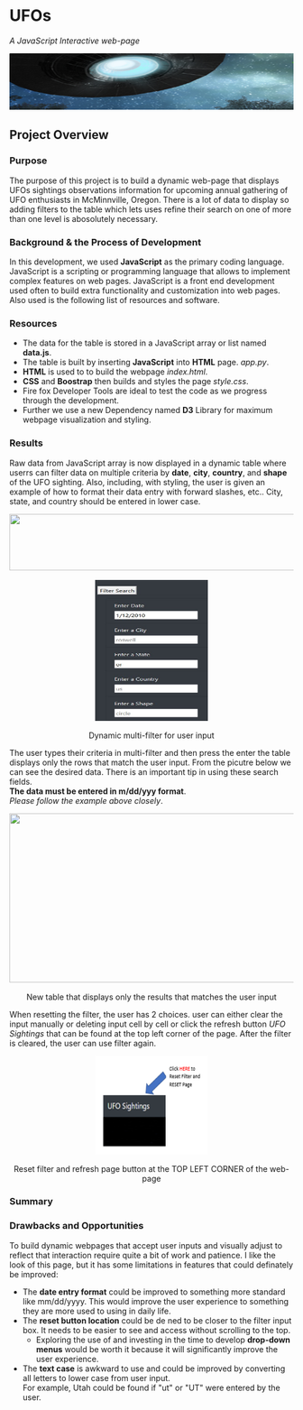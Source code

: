# UFOs
*A JavaScript Interactive web-page*
<p align="center">
   <img width="1000" height="100" src="https://github.com/mjrotter4445/UFOs/blob/main/static/Images/ufooverhead.png">
</p>   

## Project Overview
### Purpose  
The purpose of this project is to build a dynamic web-page that displays UFOs sightings observations information 
for upcoming annual gathering of UFO enthusiasts in McMinnville, Oregon.  There is a lot of data to display so adding 
filters to the table which lets uses refine their search on one of more than one level is abosolutely necessary.   

### Background & the Process of Development
In this development, we used **JavaScript** as the primary coding language.  JavaScript is a scripting or
programming language that allows to implement complex features on web pages.  JavaScript is a front end development 
used often to build extra functionality and customization into web pages.  Also used is the following list of resources
and software.   

### Resources
   - The data for the table is stored in a JavaScript array or list named **data.js**.
   - The table is built by inserting **JavaScript** into **HTML** page. *app.py*.
   - **HTML** is used to to build the webpage *index.html*. 
   - **CSS** and **Boostrap** then builds and styles the page *style.css*.  
   - Fire fox Developer Tools are ideal to test the code as we progress through the development.    
   - Further we use a new Dependency named **D3** Library for maximum webpage visualization and styling.  

 ### Results
Raw data from JavaScript array is now displayed in a dynamic table where userrs can filter data
on multiple criteria by **date**, **city**, **country**, and **shape** of the UFO sighting.  Also, 
including, with styling, the user is given an example of how to format their data entry with forward
slashes, etc.. City, state, and country should be entered in lower case.  

<p align="center">
   <img width="1000" height="100" src="https://github.com/mjrotter4445/read_me_working_file/blob/main/Images/Heading_truth.png">
</p>   

<p align="center">
   <img width="200" height="250" src="https://github.com/mjrotter4445/UFOs/blob/main/static/Images/DynamicFilterSearch.jpg">
</p>   
<p align="center">
Dynamic multi-filter for user input
</p>

The user types their criteria in multi-filter and then press the enter the table displays
only the rows that match the user input.   From the picutre below we can see the desired 
data.  There is an important tip in using these search fields.  
**The data must be entered in m/dd/yyy format**.  
*Please follow the example above closely*.    

<p align="center">
   <img width="600" height="300" src="https://github.com/mjrotter4445/read_me_working_file/blob/main/Images/results.png">
</p>   
<p align="center">
New table that displays only the results that matches the user input
</p>

When resetting the filter, the user has 2 choices.  user can either clear
the input manually or deleting input cell by cell or click the refresh button
*UFO Sightings* that can be found at the top left corner of the page.  After 
the filter is cleared, the user can use filter again.    


<p align="center">
   <img width="200" height="175" src="https://github.com/mjrotter4445/UFOs/blob/main/static/Images/howtoreset.png">
</p>   
<p align="center">
Reset filter and refresh page button at the TOP LEFT CORNER of the web-page
</p>

### Summary
### Drawbacks and Opportunities
To build dynamic webpages that accept user inputs and visually adjust to reflect that
interaction require quite a bit of work and patience.   I like the look of this page, 
but it has some limitations in features that could definately be improved:  
 - The **date entry format** could be improved to something more standard like mm/dd/yyyy. 
 This would improve the user experience to something they are more used to using in daily life.  
 - The **reset button location** could be de
 ned to be closer to the filter input box.  It needs to be easier to see 
 and access without scrolling to the top.
      - Exploring the use of and investing in the time to develop **drop-down menus** would be worth it because it will 
      significantly improve the user experience.  
 - The **text case** is awkward to use and could be improved by converting all letters to lower case from user input.  
 For example, Utah could be found if "ut" or "UT" were entered by the user.    
 
 

